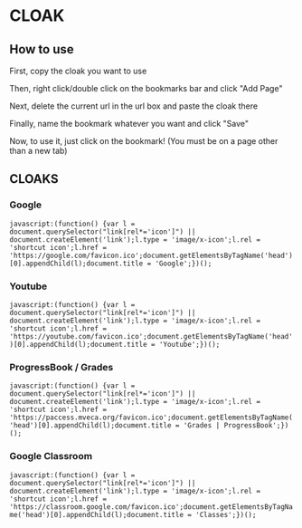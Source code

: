 # CLOAK
## How to use

First, copy the cloak you want to use

Then, right click/double click on the bookmarks bar and click "Add Page"

Next, delete the current url in the url box and paste the cloak there

Finally, name the bookmark whatever you want and click "Save"

Now, to use it, just click on the bookmark! (You must be on a page other than a new tab)

## CLOAKS

### Google

`javascript:(function() {var l = document.querySelector("link[rel*='icon']") || document.createElement('link');l.type = 'image/x-icon';l.rel = 'shortcut icon';l.href = 'https://google.com/favicon.ico';document.getElementsByTagName('head')[0].appendChild(l);document.title = 'Google';})();`

### Youtube

`javascript:(function() {var l = document.querySelector("link[rel*='icon']") || document.createElement('link');l.type = 'image/x-icon';l.rel = 'shortcut icon';l.href = 'https://youtube.com/favicon.ico';document.getElementsByTagName('head')[0].appendChild(l);document.title = 'Youtube';})();`

### ProgressBook / Grades

`javascript:(function() {var l = document.querySelector("link[rel*='icon']") || document.createElement('link');l.type = 'image/x-icon';l.rel = 'shortcut icon';l.href = 'https://paccess.mveca.org/favicon.ico';document.getElementsByTagName('head')[0].appendChild(l);document.title = 'Grades | ProgressBook';})();`

### Google Classroom

`javascript:(function() {var l = document.querySelector("link[rel*='icon']") || document.createElement('link');l.type = 'image/x-icon';l.rel = 'shortcut icon';l.href = 'https://classroom.google.com/favicon.ico';document.getElementsByTagName('head')[0].appendChild(l);document.title = 'Classes';})();`